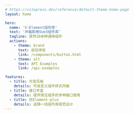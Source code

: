 ```yaml
---
# https://vitepress.dev/reference/default-theme-home-page
layout: home

hero:
  name: 'V-Element组件库'
  text: '开箱即用Vue3组件库'
  tagline: 提供10余种通用组件
  actions:
    - theme: brand
      text: 前往体验
      link: /components/button.html
    - theme: alt
      text: API Examples
      link: /api-examples

features:
  - title: 可变风格
    details: 可自定义组件样式风格
  - title: 接口丰富
    details: 提供常见组件的多种接口使用
  - title: 仿Element-plus
    details: 追随一线组件库规范设计
---
```

